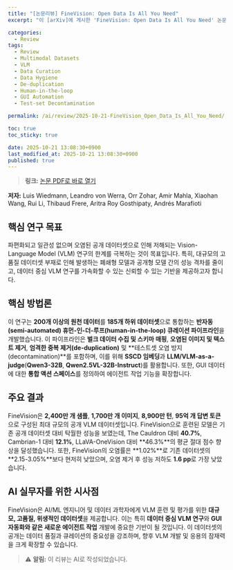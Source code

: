 ```yaml
---
title: "[논문리뷰] FineVision: Open Data Is All You Need"
excerpt: "이 [arXiv]에 게시한 'FineVision: Open Data Is All You Need' 논문에 대한 자세한 리뷰입니다."

categories:
  - Review
tags:
  - Review
  - Multimodal Datasets
  - VLM
  - Data Curation
  - Data Hygiene
  - De-duplication
  - Human-in-the-loop
  - GUI Automation
  - Test-set Decontamination

permalink: /ai/review/2025-10-21-FineVision_Open_Data_Is_All_You_Need/

toc: true
toc_sticky: true

date: 2025-10-21 13:08:30+0900
last_modified_at: 2025-10-21 13:08:30+0900
published: true
---
```

> **링크:** [논문 PDF로 바로 열기](https://arxiv.org/abs/2510.17269)

**저자:** Luis Wiedmann, Leandro von Werra, Orr Zohar, Amir Mahla, Xiaohan Wang, Rui Li, Thibaud Frere, Aritra Roy Gosthipaty, Andrés Marafioti



## 핵심 연구 목표
파편화되고 일관성 없으며 오염된 공개 데이터셋으로 인해 저해되는 Vision-Language Model (VLM) 연구의 한계를 극복하는 것이 목표입니다. 특히, 대규모의 고품질 데이터셋 부재로 인해 발생하는 폐쇄형 모델과 공개형 모델 간의 성능 격차를 줄이고, 데이터 중심 VLM 연구를 가속화할 수 있는 신뢰할 수 있는 기반을 제공하고자 합니다.

## 핵심 방법론
이 연구는 **200개 이상의 원천 데이터**를 **185개 하위 데이터셋**으로 통합하는 **반자동(semi-automated) 휴먼-인-더-루프(human-in-the-loop) 큐레이션 파이프라인**을 개발했습니다. 이 파이프라인은 **벌크 데이터 수집 및 스키마 매핑**, **오염된 이미지 및 텍스트 제거**, **엄격한 중복 제거(de-duplication)** 및 **테스트셋 오염 방지(decontamination)**를 포함하며, 이를 위해 **SSCD 임베딩**과 **LLM/VLM-as-a-judge**(**Qwen3-32B**, **Qwen2.5VL-32B-Instruct**)를 활용합니다. 또한, GUI 데이터에 대한 **통합 액션 스페이스**를 정의하여 에이전트 작업 기능을 확장합니다.

## 주요 결과
FineVision은 **2,400만 개 샘플**, **1,700만 개 이미지**, **8,900만 턴**, **95억 개 답변 토큰**으로 구성된 최대 규모의 공개 VLM 데이터셋입니다. FineVision으로 훈련된 모델은 기존 공개 데이터셋 대비 탁월한 성능을 보였는데, The Cauldron 대비 **40.7%**, Cambrian-1 대비 **12.1%**, LLaVA-OneVision 대비 **46.3%**의 평균 절대 점수 향상을 달성했습니다. 또한, FineVision의 오염률은 **1.02%**로 기존 데이터셋의 **2.15-3.05%**보다 현저히 낮았으며, 오염 제거 후 성능 저하도 **1.6 pp**로 가장 낮았습니다.

## AI 실무자를 위한 시사점
FineVision은 AI/ML 엔지니어 및 데이터 과학자에게 VLM 훈련 및 평가를 위한 **대규모, 고품질, 위생적인 데이터셋**을 제공합니다. 이는 특히 **데이터 중심 VLM 연구**와 **GUI 자동화와 같은 새로운 에이전트 작업** 개발에 중요한 기반이 될 것입니다. 이 데이터셋의 공개는 데이터 품질과 큐레이션의 중요성을 강조하며, 향후 VLM 개발 및 응용의 잠재력을 크게 확장할 수 있습니다.

> ⚠️ **알림:** 이 리뷰는 AI로 작성되었습니다.